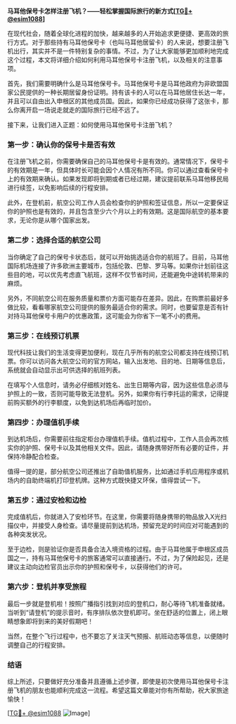 **马耳他保号卡怎样注册飞机？——轻松掌握国际旅行的新方式[[TG💪+ @esim1088](https://t.me/s/esim1088)]**

在现代社会，随着全球化进程的加快，越来越多的人开始追求更便捷、更高效的旅行方式。对于那些持有马耳他保号卡（也叫马耳他居留卡）的人来说，想要注册飞机出行，其实并不是一件特别复杂的事情。不过，为了让大家能够更加顺利地完成这个过程，本文将详细介绍如何利用马耳他保号卡注册飞机，以及相关的注意事项。

首先，我们需要明确什么是马耳他保号卡。马耳他保号卡是马耳他政府为非欧盟国家公民提供的一种长期居留身份证明。持有该卡的人可以在马耳他居住长达一年，并且可以自由出入申根区的其他成员国。因此，如果你已经成功获得了这张卡，那么你离开启一场说走就走的国际旅行已经不远了。

接下来，让我们进入正题：如何使用马耳他保号卡注册飞机？

### **第一步：确认你的保号卡是否有效**
在注册飞机之前，你需要确保自己的马耳他保号卡是有效的。通常情况下，保号卡的有效期是一年，但具体时长可能会因个人情况有所不同。你可以通过查看保号卡上的有效期来确认。如果发现即将到期或者已经过期，建议提前联系马耳他移民局进行续签，以免影响后续的行程安排。

此外，在登机前，航空公司工作人员会检查你的护照和签证信息，所以一定要保证你的护照也是有效的，并且包含至少六个月以上的有效期。这是国际航空的基本要求，无论你是从哪个国家出发。

### **第二步：选择合适的航空公司**
当你确定了自己的保号卡状态后，就可以开始挑选适合你的航班了。目前，马耳他国际机场连接了许多欧洲主要城市，包括伦敦、巴黎、罗马等。如果你计划前往这些目的地，可以优先考虑直飞航班，这样不仅节省时间，还能避免中途转机带来的麻烦。

另外，不同航空公司在服务质量和票价方面可能存在差异。因此，在购票前最好多做比较，看看哪家航空公司提供的服务最适合你的需求。同时，也要留意是否有针对持马耳他保号卡用户的优惠政策，这可能会为你省下一笔不小的费用。

### **第三步：在线预订机票**
现代科技让我们的生活变得更加便利，现在几乎所有的航空公司都支持在线预订机票。你可以访问各大航空公司的官方网站，输入出发地、目的地、日期等信息后，系统就会自动显示出可供选择的航班列表。

在填写个人信息时，请务必仔细核对姓名、出生日期等内容，因为这些信息必须与护照上的一致，否则可能导致无法登机。另外，如果你有行李托运的需求，记得提前购买额外的行李额度，以免到达机场后再临时加价。

### **第四步：办理值机手续**
到达机场后，你需要前往指定柜台办理值机手续。值机过程中，工作人员会再次核实你的护照、保号卡以及其他相关文件。因此，请随身携带好所有必要的证件，并保持冷静配合检查。

值得一提的是，部分航空公司还推出了自助值机服务，比如通过手机应用程序或机场内的自助终端机打印登机牌。这种方式既快捷又环保，值得尝试一下。

### **第五步：通过安检和边检**
完成值机后，你就进入了安检环节。在这里，你需要将随身携带的物品放入X光扫描仪中，并接受人身检查。请尽量提前到达机场，预留充足的时间应对可能遇到的各种突发状况。

至于边检，则是验证你是否具备合法入境资格的过程。由于马耳他属于申根区成员国之一，持有马耳他保号卡的旅客通常可以直接通行。不过，为了保险起见，还是建议主动向边检官员出示你的护照和保号卡，以获得他们的许可。

### **第六步：登机并享受旅程**
最后一步就是登机啦！按照广播指引找到对应的登机口，耐心等待飞机准备就绪。当听到“请登机”的提示音时，有序排队依次登机即可。坐在舒适的位置上，闭上眼睛想象即将到来的美好假期吧！

当然，在整个飞行过程中，也不要忘了关注天气预报、航班动态等信息，以便随时调整自己的行程安排。

### **结语**
综上所述，只要做好充分准备并且遵循上述步骤，即使是初次使用马耳他保号卡注册飞机的朋友也能顺利完成这一流程。希望这篇文章能对你有所帮助，祝大家旅途愉快！

[[TG💪+ @esim1088](https://t.me/s/esim1088) ![Image](https://i.postimg.cc/4NQfJmqS/Snipaste-2025-05-13-00-14-12.png)]